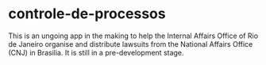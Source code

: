 # controle-de-processos
This is an ungoing app in the making to help the Internal Affairs Office of Rio de Janeiro organise and distribute lawsuits from the National Affairs Office (CNJ) in Brasilia.
It is still in a pre-development stage.
